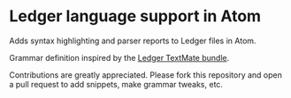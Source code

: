 # Ledger language support in Atom

Adds syntax highlighting and parser reports to Ledger files in Atom.

Grammar definition inspired by the [Ledger TextMate bundle](https://github.com/lifepillar/Ledger.tmbundle).

Contributions are greatly appreciated. Please fork this repository and open a
pull request to add snippets, make grammar tweaks, etc.
